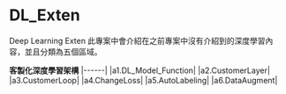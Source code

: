 # DL_Exten
 Deep Learning Exten
此專案中會介紹在之前專案中沒有介紹到的深度學習內容，並且分類為五個區域。

**客製化深度學習架構**
|------|
|a1.DL_Model_Function|
|a2.CustomerLayer|
|a3.CustomerLoop|
|a4.ChangeLoss|
|a5.AutoLabeling|
|a6.DataAugment|
